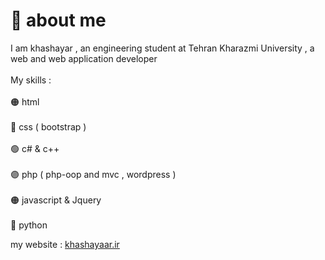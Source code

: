  # :wave: about me

I am khashayar , an engineering student at  Tehran Kharazmi University , a web and web application developer <br> <br>
My skills : <br><br>
🟠 html <br><br>
🔵 css ( bootstrap ) <br><br>
🟢 c# & c++ <br><br>
🟣 php ( php-oop and mvc , wordpress ) <br><br>
🟠 javascript & Jquery <br><br>
🔵 python 

my website : <a href="https://khashayaar.ir">khashayaar.ir</a>
